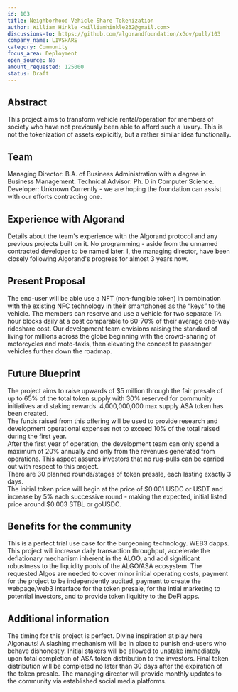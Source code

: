 ```yaml
---
id: 103
title: Neighborhood Vehicle Share Tokenization
author: William Hinkle <williamhinkle232@gmail.com>
discussions-to: https://github.com/algorandfoundation/xGov/pull/103
company_name: LIVSHARE
category: Community
focus_area: Deployment
open_source: No
amount_requested: 125000
status: Draft
---
```


## Abstract
This project aims to transform vehicle rental/operation for members of society who have not previously been able to afford such a luxury. This is not the tokenization of assets explicitly, but a rather similar idea functionally. 

## Team
Managing Director: B.A. of Business Administration with a degree in Business Management.  Technical Advisor: Ph. D in Computer Science.  Developer: Unknown Currently - we are hoping the foundation can assist with our efforts contracting one.  

## Experience with Algorand
Details about the team's experience with the Algorand protocol and any previous projects built on it.
No programming - aside from the unnamed contracted developer to be named later.  I, the managing director, have been closely following Algorand's progress for almost 3 years now.

## Present Proposal
The end-user will be able use a NFT (non-fungible token) in combination with the existing NFC technology in their smartphones as the “keys” to the vehicle. 
The members can reserve and use a vehicle for two separate 1½ hour blocks daily at a cost comparable to 60-70% of their average one-way rideshare cost. 
Our development team envisions raising the standard of living for millions across the globe beginning with the crowd-sharing of motorcycles and moto-taxis, then elevating the concept to passenger vehicles further down the roadmap. 

## Future Blueprint
The project aims to raise upwards of $5 million through the fair presale of up to 65% of the total token supply with 30% reserved for community initiatives and staking rewards.  4,000,000,000 max supply ASA token has been created.   
The funds raised from this offering will be used to provide research and development operational expenses not to exceed 10% of the total raised during the first year.  
After the first year of operation, the development team can only spend a maximum of 20% annually and only from the revenues generated from operations. 
This aspect assures investors that no rug-pulls can be carried out with respect to this project.  
There are 30 planned rounds/stages of token presale, each lasting exactly 3 days.  
The initial token price will begin at the price of $0.001 USDC or USDT and increase by 5% each successive round - making the expected, initial listed price around $0.003 STBL or goUSDC. 


## Benefits for the community
This is a perfect trial use case for the burgeoning technology. WEB3 dapps. This project will increase daily transaction throughput, accelerate the deflationary mechanism inherent in the ALGO, and add significant robustness to the liquidity pools of the ALGO/ASA ecosystem.  The requested Algos are needed to cover minor initial operating costs, payment for the project to be independently audited, payment to create the webpage/web3 interface for the token presale, for the intial marketing to potential investors, and to provide token liquitity to the DeFi apps.  

## Additional information
The timing for this project is perfect.  Divine inspiration at play here Algonauts!  A slashing mechanism will be in place to punish end-users who behave dishonestly.  Initial stakers will be allowed to unstake immediately upon total completion of ASA token distribution to the investors.  Final token distribution will be completed no later than 30 days after the expiration of the token presale.  The managing director will provide monthly updates to the community via established social media platforms.  
